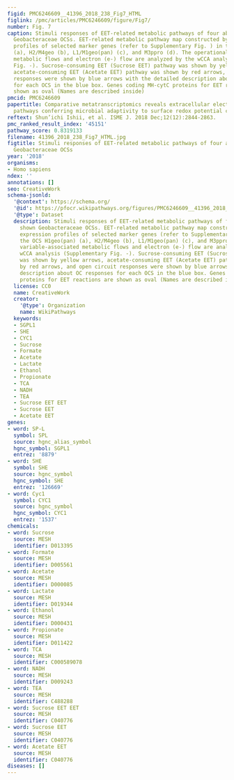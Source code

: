```yaml
---
figid: PMC6246609__41396_2018_238_Fig7_HTML
figlink: /pmc/articles/PMC6246609/figure/Fig7/
number: Fig. 7
caption: Stimuli responses of EET-related metabolic pathways of four abundantly shown
  Geobacteraceae OCSs. EET-related metabolic pathway map constructed by gene expression
  profiles of selected marker genes (refer to Supplementary Fig. ) in the OCS H1geo(pan)
  (a), H2/M4geo (b), L1/M1geo(pan) (c), and M3ppro (d). The operational variable-associated
  metabolic flows and electron (e-) flow are analyzed by the wCCA analysis (Supplementary
  Fig. -). Sucrose-consuming EET (Sucrose EET) pathway was shown by yellow arrows,
  acetate-consuming EET (Acetate EET) pathway was shown by red arrows, and open circuit
  responses were shown by blue arrows with the detailed description about OC responses
  for each OCS in the blue box. Genes coding MH-cytC proteins for EET reactions are
  shown as oval (Names are described inside)
pmcid: PMC6246609
papertitle: Comparative metatranscriptomics reveals extracellular electron transfer
  pathways conferring microbial adaptivity to surface redox potential changes.
reftext: Shun’ichi Ishii, et al. ISME J. 2018 Dec;12(12):2844-2863.
pmc_ranked_result_index: '45151'
pathway_score: 0.8319133
filename: 41396_2018_238_Fig7_HTML.jpg
figtitle: Stimuli responses of EET-related metabolic pathways of four abundantly shown
  Geobacteraceae OCSs
year: '2018'
organisms:
- Homo sapiens
ndex: ''
annotations: []
seo: CreativeWork
schema-jsonld:
  '@context': https://schema.org/
  '@id': https://pfocr.wikipathways.org/figures/PMC6246609__41396_2018_238_Fig7_HTML.html
  '@type': Dataset
  description: Stimuli responses of EET-related metabolic pathways of four abundantly
    shown Geobacteraceae OCSs. EET-related metabolic pathway map constructed by gene
    expression profiles of selected marker genes (refer to Supplementary Fig. ) in
    the OCS H1geo(pan) (a), H2/M4geo (b), L1/M1geo(pan) (c), and M3ppro (d). The operational
    variable-associated metabolic flows and electron (e-) flow are analyzed by the
    wCCA analysis (Supplementary Fig. -). Sucrose-consuming EET (Sucrose EET) pathway
    was shown by yellow arrows, acetate-consuming EET (Acetate EET) pathway was shown
    by red arrows, and open circuit responses were shown by blue arrows with the detailed
    description about OC responses for each OCS in the blue box. Genes coding MH-cytC
    proteins for EET reactions are shown as oval (Names are described inside)
  license: CC0
  name: CreativeWork
  creator:
    '@type': Organization
    name: WikiPathways
  keywords:
  - SGPL1
  - SHE
  - CYC1
  - Sucrose
  - Formate
  - Acetate
  - Lactate
  - Ethanol
  - Propionate
  - TCA
  - NADH
  - TEA
  - Sucrose EET EET
  - Sucrose EET
  - Acetate EET
genes:
- word: SP-L
  symbol: SPL
  source: hgnc_alias_symbol
  hgnc_symbol: SGPL1
  entrez: '8879'
- word: SHE
  symbol: SHE
  source: hgnc_symbol
  hgnc_symbol: SHE
  entrez: '126669'
- word: Cyc1
  symbol: CYC1
  source: hgnc_symbol
  hgnc_symbol: CYC1
  entrez: '1537'
chemicals:
- word: Sucrose
  source: MESH
  identifier: D013395
- word: Formate
  source: MESH
  identifier: D005561
- word: Acetate
  source: MESH
  identifier: D000085
- word: Lactate
  source: MESH
  identifier: D019344
- word: Ethanol
  source: MESH
  identifier: D000431
- word: Propionate
  source: MESH
  identifier: D011422
- word: TCA
  source: MESH
  identifier: C000589078
- word: NADH
  source: MESH
  identifier: D009243
- word: TEA
  source: MESH
  identifier: C488288
- word: Sucrose EET EET
  source: MESH
  identifier: C040776
- word: Sucrose EET
  source: MESH
  identifier: C040776
- word: Acetate EET
  source: MESH
  identifier: C040776
diseases: []
---
```

